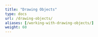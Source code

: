 ```yaml
---
title: "Drawing Objects"
type: docs
url: /drawing-objects/
aliases: [/working-with-drawing-objects/]
weight: 60
---
```


